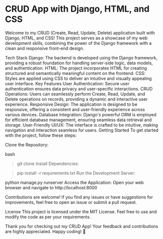 # CRUD App with Django, HTML, and CSS
Welcome to my CRUD (Create, Read, Update, Delete) application built with Django, HTML, and CSS! This project serves as a showcase of my web development skills, combining the power of the Django framework with a clean and responsive front-end design.

Tech Stack
Django: The backend is developed using the Django framework, providing a robust foundation for handling server-side logic, data models, and authentication.
HTML: The project incorporates HTML for creating structured and semantically meaningful content on the frontend.
CSS: Styles are applied using CSS to deliver an intuitive and visually appealing user interface.
Key Features
User Authentication: Secure user authentication ensures data privacy and user-specific interactions.
CRUD Operations: Users can seamlessly perform Create, Read, Update, and Delete operations on records, providing a dynamic and interactive user experience.
Responsive Design: The application is designed to be responsive, offering a consistent and user-friendly experience across various devices.
Database Integration: Django's powerful ORM is employed for efficient database management, ensuring seamless data retrieval and storage.
User-Friendly UI/UX: The interface is crafted to be intuitive, making navigation and interaction seamless for users.
Getting Started
To get started with the project, follow these steps:

Clone the Repository:

bash

> git clone 
Install Dependencies:

> pip install -r requirements.txt
Run the Development Server:


python manage.py runserver
Access the Application:
Open your web browser and navigate to http://localhost:8000


Contributions are welcome! If you find any issues or have suggestions for improvements, feel free to open an issue or submit a pull request.

License
This project is licensed under the MIT License. Feel free to use and modify the code as per your requirements.

Thank you for checking out my CRUD App! Your feedback and contributions are highly appreciated. Happy coding! 🚀
